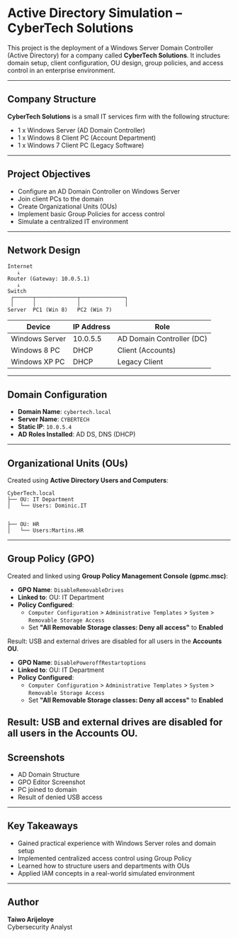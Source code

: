 
# Active Directory Simulation – CyberTech Solutions

This project is the deployment of a Windows Server Domain Controller (Active Directory) for a company called **CyberTech Solutions**. It includes domain setup, client configuration, OU design, group policies, and access control in an enterprise environment.

---

## Company Structure

**CyberTech Solutions** is a small IT services firm with the following structure:

- 1 x Windows Server (AD Domain Controller)
- 1 x Windows 8 Client PC (Account Department)
- 1 x Windows 7 Client PC (Legacy Software)

---

## Project Objectives

- Configure an AD Domain Controller on Windows Server
- Join client PCs to the domain
- Create Organizational Units (OUs)
- Implement basic Group Policies for access control
- Simulate a centralized IT environment

---

## Network Design

```
Internet
   ↓
Router (Gateway: 10.0.5.1)
   ↓
Switch
 ┌──────┬─────────────┬──────────────┐
 │      │             │              │
Server  PC1 (Win 8)   PC2 (Win 7)
```

| Device        | IP Address      | Role                        |
|---------------|----------------|-----------------------------|
| Windows Server| 10.0.5.5  | AD Domain Controller (DC)   |
| Windows 8 PC  | DHCP    | Client (Accounts)           |
| Windows XP PC | DHCP    | Legacy Client               |

---

## Domain Configuration

- **Domain Name**: `cybertech.local`
- **Server Name**: `CYBERTECH`
- **Static IP**: `10.0.5.4`
- **AD Roles Installed**: AD DS, DNS (DHCP)

---

## Organizational Units (OUs)

Created using **Active Directory Users and Computers**:

```
CyberTech.local
├── OU: IT Department
│   └── Users: Dominic.IT
    

├── OU: HR
│   └── Users:Martins.HR
```

---

## Group Policy (GPO)

Created and linked using **Group Policy Management Console (gpmc.msc)**:

- **GPO Name**: `DisableRemovableDrives`
- **Linked to**: OU: IT Department
- **Policy Configured**:
  - `Computer Configuration` > `Administrative Templates` > `System` > `Removable Storage Access`
  - Set **"All Removable Storage classes: Deny all access"** to **Enabled**

Result: USB and external drives are disabled for all users in the **Accounts OU**.

- **GPO Name**: `DisablePoweroffRestartoptions`
- **Linked to**: OU: IT Department
- **Policy Configured**:
  - `Computer Configuration` > `Administrative Templates` > `System` > `Removable Storage Access`
  - Set **"All Removable Storage classes: Deny all access"** to **Enabled**

Result: USB and external drives are disabled for all users in the **Accounts OU**.
---

## Screenshots

- AD Domain Structure
- GPO Editor Screenshot
- PC joined to domain
- Result of denied USB access

---

## Key Takeaways

- Gained practical experience with Windows Server roles and domain setup
- Implemented centralized access control using Group Policy
- Learned how to structure users and departments with OUs
- Applied IAM concepts in a real-world simulated environment

---

## Author

**Taiwo Arijeloye**  
Cybersecurity Analyst  
